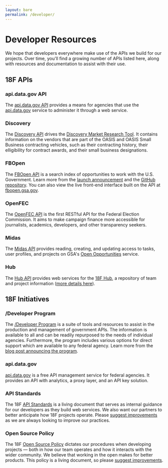 ```yaml
---
layout: bare
permalink: /developer/
---
```


# Developer Resources

<p class="lead">
  We hope that developers everywhere make use of the APIs we build for our projects. Over time, you'll find a growing number of APIs listed here, along with resources and documentation to assist with their use.
</p>

## 18F APIs 

### api.data.gov API

The [api.data.gov API](https://api.data.gov/developer/) provides a means for agencies that use the [api.data.gov](https://api.data.gov/) service to administer it through a web service.  

### Discovery 

The [Discovery API](https://discovery.gsa.gov/docs/) drives the [Discovery Market Research Tool](https://discovery.gsa.gov/). It contains information on the vendors that are part of the OASIS and OASIS Small Business contracting vehicles, such as their contracting history, their elligibility for contract awards, and their small business designations. 

### FBOpen

The [FBOpen API](https://18f.github.io/fbopen/) is a search index of opportunities to work with the U.S. Government. Learn more from the [launch announcement](https://18f.gsa.gov/2014/03/31/announcing-fbopen-government-opportunities-made-easier/) and the [GitHub repository](https://github.com/18f/fbopen). You can also view the live front-end interface built on the API at [fbopen.gsa.gov](https://fbopen.gsa.gov).

### OpenFEC

The [OpenFEC API](https://api.open.fec.gov/developers) is the first RESTful API for the Federal Election Commission. It aims to make campaign finance more accessible for journalists, academics, developers, and other transparency seekers.

### Midas 

The [Midas API](https://pages.18f.gov/midas/developer/) provides reading, creating, and updating access to tasks, user profiles, and projects on GSA's [Open Opportunities](https://openopps.digitalgov.gov) service.  

### Hub

The [Hub API](https://18f.gsa.gov/hub/api/) provides web services for the [18F Hub](https://18f.gsa.gov/hub/), a repository of team and project information ([more details here](https://18f.gsa.gov/2014/12/23/hub/)). 


## 18F Initiatives

### /Developer Program

The [/Developer Program](http://18f.github.io/API-All-the-X/) is a suite of tools and resources to assist in the production and management of government APIs. The information is available to all and can be readily repurposed to the needs of individual agencies.  Furthermore, the program includes various options for direct support which are available to any federal agency. Learn more from the [blog post announcing the program](https://18f.gsa.gov/2014/05/29/announcing-the-developer-program-a-new-hub-for/).

### api.data.gov

[api.data.gov](https://api.data.gov) is a free API management service for federal agencies.  It provides an API with analytics, a proxy layer, and an API key solution.

### API Standards

The 18F [API Standards](https://github.com/18f/api-standards) is a living document that serves as internal guidance for our developers as they build web services.  We also want our partners to better anticipate how 18F projects operate.  Please [suggest improvements](https://github.com/18f/api-standards/issues) as we are always looking to improve our practices.

### Open Source Policy

The 18F [Open Source Policy](https://github.com/18F/open-source-policy) dictates our procedures when developing projects — both in how our team operates and how it interacts with the wider community.  We believe that working in the open makes for better products.  This policy is a living document, so please [suggest improvements](https://github.com/18F/open-source-policy/issues).
